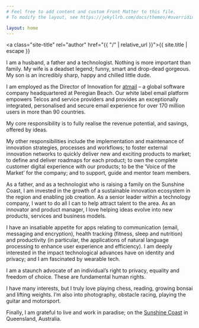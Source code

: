 ```yaml
---
# Feel free to add content and custom Front Matter to this file.
# To modify the layout, see https://jekyllrb.com/docs/themes/#overriding-theme-defaults

layout: home
---
```


<a class="site-title" rel="author" href="{{ "/" | relative_url }}">{{ site.title | escape }}</a>
<br />

I am a husband, a father and a technologist. Nothing is more important than family. My wife is a deadset legend; funny, smart and drop-dead gorgeous. My son is an incredibly sharp, happy and chilled little dude.

I am employed as the Director of Innovation for [atmail](https://www.atmail.com) – a global software company headquartered at Peregian Beach. Our white label email platform empowers Telcos and service providers and provides an exceptionally integrated, personalised and secure email experience for over 170 million users in more than 90 countries.

My core responsibility is to fully realise the revenue potential, and savings, offered by ideas.

My other responsibilities include the implementation and maintenance of innovation strategies, processes and workflows; to foster external innovation networks to quickly deliver new and exciting products to market; to define and deliver roadmaps for each product; to own the complete customer digital experience with our products; to be the ‘Voice of the Market’ for the company; and to support, guide and mentor team members.

As a father, and as a technologist who is raising a family on the Sunshine Coast, I am invested in the growth of a sustainable innovation ecosystem in the region and enabling job creation. As a senior leader within a technology company, I want to do all I can to help attract talent to the area. As an innovator and product manager, I love helping ideas evolve into new products, services and business models.

I have an insatiable appetite for apps relating to communication (email, messaging and encryption), health tracking (fitness, sleep and nutrition) and productivity (in particular, the applications of natural language processing to enhance user experience and efficiency). I am deeply interested in the impact technological advances have on identity and privacy; and I am fascinated by wearable tech.

I am a staunch advocate of an individual’s right to privacy, equality and freedom of choice. These are fundamental human rights.

I have many interests, but I truly love playing chess, reading, growing bonsai and lifting weights. I’m also into photography, obstacle racing, playing the guitar and motorsport.

Finally, I am grateful to live and work in paradise; on the [Sunshine Coast](https://www.visitsunshinecoast.com/) in Queensland, Australia.
